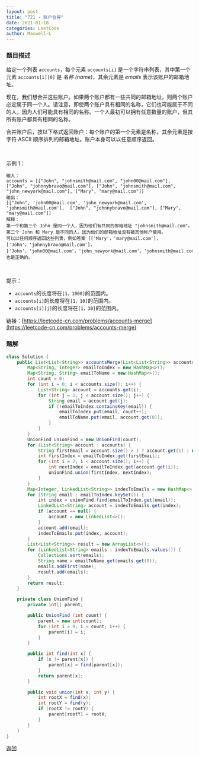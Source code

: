```yaml
---
layout: post
title: "721 - 账户合并"
date: 2021-01-18
categories: LeetCode
author: Maxwell-L
---
```


### **题目描述**
给定一个列表 `accounts`，每个元素 `accounts[i]` 是一个字符串列表，其中第一个元素 `accounts[i][0]` 是 *名称 (name)*，其余元素是 *emails* 表示该账户的邮箱地址。

现在，我们想合并这些账户。如果两个账户都有一些共同的邮箱地址，则两个账户必定属于同一个人。请注意，即使两个账户具有相同的名称，它们也可能属于不同的人，因为人们可能具有相同的名称。一个人最初可以拥有任意数量的账户，但其所有账户都具有相同的名称。

合并账户后，按以下格式返回账户：每个账户的第一个元素是名称，其余元素是按字符 ASCII 顺序排列的邮箱地址。账户本身可以以任意顺序返回。

 

示例 1：
```
输入：
accounts = [["John", "johnsmith@mail.com", "john00@mail.com"], ["John", "johnnybravo@mail.com"], ["John", "johnsmith@mail.com", "john_newyork@mail.com"], ["Mary", "mary@mail.com"]]
输出：
[["John", 'john00@mail.com', 'john_newyork@mail.com', 'johnsmith@mail.com'],  ["John", "johnnybravo@mail.com"], ["Mary", "mary@mail.com"]]
解释：
第一个和第三个 John 是同一个人，因为他们有共同的邮箱地址 "johnsmith@mail.com"。 
第二个 John 和 Mary 是不同的人，因为他们的邮箱地址没有被其他帐户使用。
可以以任何顺序返回这些列表，例如答案 [['Mary'，'mary@mail.com']，['John'，'johnnybravo@mail.com']，
['John'，'john00@mail.com'，'john_newyork@mail.com'，'johnsmith@mail.com']] 也是正确的。
```
 

提示：
* `accounts`的长度将在`[1，1000]`的范围内。
* `accounts[i]`的长度将在`[1，10]`的范围内。
* `accounts[i][j]`的长度将在`[1，30]`的范围内。


链接：[https://leetcode-cn.com/problems/accounts-merge](https://leetcode-cn.com/problems/accounts-merge)


### **题解**
``` java
class Solution {
    public List<List<String>> accountsMerge(List<List<String>> accounts) {
        Map<String, Integer> emailToIndex = new HashMap<>();
        Map<String, String> emailToName = new HashMap<>();
        int count = 0;
        for (int i = 0; i < accounts.size(); i++) {
            List<String> account = accounts.get(i);
            for (int j = 1; j < account.size(); j++) {
                String email = account.get(j);
                if (!emailToIndex.containsKey(email)) {
                    emailToIndex.put(email, count++);
                    emailToName.put(email, account.get(0));
                }
            }
        }
        UnionFind unionFind = new UnionFind(count);
        for (List<String> account : accounts) {
            String firstEmail = account.size() > 1 ? account.get(1) : null;
            int firstIndex = emailToIndex.get(firstEmail);
            for (int i = 2; i < account.size(); i++) {
                int nextIndex = emailToIndex.get(account.get(i));
                unionFind.union(firstIndex, nextIndex);
            }
        }
        Map<Integer, LinkedList<String>> indexToEmails = new HashMap<>();
        for (String email : emailToIndex.keySet()) {
            int index = unionFind.find(emailToIndex.get(email));
            LinkedList<String> account = indexToEmails.get(index);
            if (account == null) {
                account = new LinkedList<>();
            }
            account.add(email);
            indexToEmails.put(index, account);
        }
        List<List<String>> result = new ArrayList<>();
        for (LinkedList<String> emails : indexToEmails.values()) {
            Collections.sort(emails);
            String name = emailToName.get(emails.get(0));
            emails.addFirst(name);
            result.add(emails);
        }
        return result;
    }

    private class UnionFind {
        private int[] parent;

        public UnionFind (int count) {
            parent = new int[count];
            for (int i = 0; i < count; i++) {
                parent[i] = i;
            }
        }

        public int find(int x) {
            if (x != parent[x]) {
                parent[x] = find(parent[x]);
            }
            return parent[x];
        }

        public void union(int x, int y) {
            int rootX = find(x);
            int rootY = find(y);
            if (rootX != rootY) {
                parent[rootY] = rootX;
            }
        }
    }
}
```

[返回](https://maxwell-blog.cn/leetcode/2020/10/08/leetcode.html)